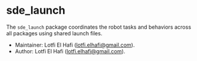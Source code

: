 # sde_launch

The `sde_launch` package coordinates the robot tasks and behaviors across all packages using shared launch files.

*   Maintainer: Lotfi El Hafi ([lotfi.elhafi@gmail.com](mailto:lotfi.elhafi@gmail.com)).
*   Author: Lotfi El Hafi ([lotfi.elhafi@gmail.com](mailto:lotfi.elhafi@gmail.com)).
